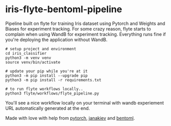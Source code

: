 # iris-flyte-bentoml-pipeline
Pipeline built on flyte for training Iris dataset using Pytorch and Weights and Biases for experiment tracking.
For some crazy reason, flyte starts to complain when using WandB for experiment tracking.
Everything runs fine if you're deploying the application without WandB.

```shell
# setup project and environment
cd iris_classifier
python3 -m venv venv
source venv/bin/activate

# update your pip while you're at it
python3 -m pip install --upgrade pip
python3 -m pip install -r requirements.txt

# to run flyte workflows locally..
python3 flyte/workflows/flyte_pipeline.py
```
You'll see a nice workflow locally on your terminal with wandb experiement URL automatically generated at the end.


Made with love with help from [pytorch](https://colab.research.google.com/github/RPI-DATA/course-intro-ml-app/blob/master/content/notebooks/20-deep-learning1/03-pytorch-iris.ipynb), 
[janakiev](https://janakiev.com/blog/pytorch-iris/) and [bentoml](https://github.com/bentoml/gallery/blob/main/quickstart/iris_classifier.ipynb). 
